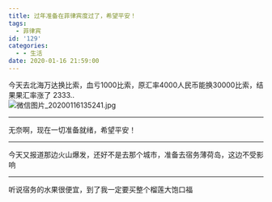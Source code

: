 ```yaml
---
title: 过年准备在菲律宾度过了，希望平安！
tags:
  - 菲律宾
id: '129'
categories:
  - - 生活
date: 2020-01-16 21:59:00
---
```


今天去北海万达换比索，血亏1000比索，原汇率4000人民币能换30000比索，结果果汇率涨了 2333..  
![微信图片_20200116135241.jpg](https://www.xxhat.xyz/usr/uploads/2020/01/2272751818.jpg "微信图片_20200116135241.jpg")

* * *

无奈啊，现在一切准备就绪，希望平安！

* * *

今天又报道那边火山爆发，还好不是去那个城市，准备去宿务薄荷岛，这边不受影响

* * *

听说宿务的水果很便宜，到了我一定要买整个榴莲大饱口福